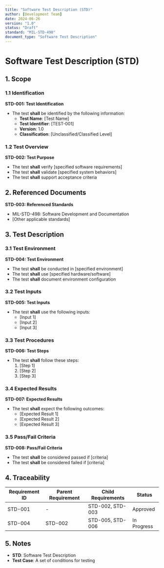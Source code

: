 ```yaml
---
title: "Software Test Description (STD)"
author: [Development Team]
date: 2024-06-26
version: "1.0"
status: "Draft"
standard: "MIL-STD-498"
document_type: "Software Test Description"
---
```


# Software Test Description (STD)

## 1. Scope

### 1.1 Identification

**STD-001: Test Identification**
- The test **shall** be identified by the following information:
  - **Test Name**: [Test Name]
  - **Test Identifier**: [TEST-001]
  - **Version**: 1.0
  - **Classification**: [Unclassified/Classified Level]

### 1.2 Test Overview

**STD-002: Test Purpose**
- The test **shall** verify [specified software requirements]
- The test **shall** validate [specified system behaviors]
- The test **shall** support acceptance criteria

## 2. Referenced Documents

**STD-003: Referenced Standards**
- MIL-STD-498: Software Development and Documentation
- [Other applicable standards]

## 3. Test Description

### 3.1 Test Environment

**STD-004: Test Environment**
- The test **shall** be conducted in [specified environment]
- The test **shall** use [specified hardware/software]
- The test **shall** document environment configuration

### 3.2 Test Inputs

**STD-005: Test Inputs**
- The test **shall** use the following inputs:
  - [Input 1]
  - [Input 2]
  - [Input 3]

### 3.3 Test Procedures

**STD-006: Test Steps**
- The test **shall** follow these steps:
  1. [Step 1]
  2. [Step 2]
  3. [Step 3]

### 3.4 Expected Results

**STD-007: Expected Results**
- The test **shall** expect the following outcomes:
  - [Expected Result 1]
  - [Expected Result 2]
  - [Expected Result 3]

### 3.5 Pass/Fail Criteria

**STD-008: Pass/Fail Criteria**
- The test **shall** be considered passed if [criteria]
- The test **shall** be considered failed if [criteria]

## 4. Traceability

| Requirement ID | Parent Requirement | Child Requirements | Status |
|----------------|-------------------|-------------------|--------|
| STD-001 | - | STD-002, STD-003 | Approved |
| STD-004 | STD-002 | STD-005, STD-006 | In Progress |

## 5. Notes

- **STD**: Software Test Description
- **Test Case**: A set of conditions for testing

